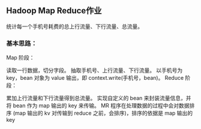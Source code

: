 ## Hadoop Map Reduce作业
统计每一个手机号耗费的总上行流量、下行流量、总流量。

### 基本思路：
Map 阶段：

读取一行数据，切分字段。
抽取手机号、上行流量、下行流量。
以手机号为 key，bean 对象为 value 输出，即 context.write(手机号，bean)。
Reduce 阶段：

累加上行流量和下行流量得到总流量。
实现自定义的 bean 来封装流量信息，并将 bean 作为 map 输出的 key 来传输。
MR 程序在处理数据的过程中会对数据排序 (map 输出的 kv 对传输到 reduce 之前，会排序)，排序的依据是 map 输出的 key
